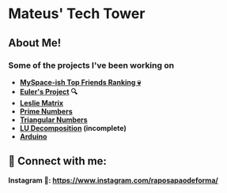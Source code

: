 <h1>Mateus' Tech Tower  <br/>

<h2>About Me!</h2>

<h3>Some of the projects I've been working on</h3>

- <b> [MySpace-ish Top Friends Ranking 💀](https://github.com/mateus-moreli/myspace-lookalike) </b> </br>
- <b> [Euler's Project](https://github.com/mateus-moreli/EulersProject) 🔍 </b> </br>
- <b> [Leslie Matrix](https://github.com/mateus-moreli/leslie-matrix) </b> </br>
- <b> [Prime Numbers](https://github.com/mateus-moreli/math-problems/blob/main/max-prime-below.c) </b> </br>
- <b> [Triangular Numbers](https://github.com/mateus-moreli/math-problems/blob/main/triangular-numbers.c) </b> </br>
- <b> [LU Decomposition](https://github.com/mateus-moreli/math-problems/blob/main/LU-decomp.c) (incomplete) </b> </br>
- <b> [Arduino](https://github.com/mateus-moreli/arduino) </b></br>

<!--
- <b> Magic Square </b> </br>

<h3> Beecrowd </h3>
- <b> 1040 </b>
- <b> 1042 </b>
- <b> 1044 </b>
- <b> 1046 </b>
- <b> 1047 </b>
- <b> 1061 </b>
- <b> 1064 </b>
- <b> 1075 </b>
- <b> 1078 </b>
- <b> 1079 </b>
- <b> 1101 </b>
- <b> 1133 </b>
- <b> 1173 </b>
- <b> 1174 </b>
- <b> 1180 </b>
- <b> 2202 </b>
--->

  
<h2> 🤳 Connect with me:</h2>

<b> Instagram 📌: https://www.instagram.com/raposapaodeforma/ </b> 


